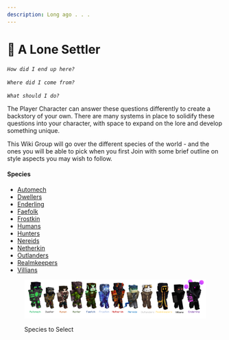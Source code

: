 ```yaml
---
description: Long ago . . .
---
```


# 🏰 A Lone Settler

_`How did I end up here?`_

_`Where did I come from?`_

_`What should I do?`_

The Player Character can answer these questions differently to create a backstory of your own. There are many systems in place to solidify these questions into your character, with space to expand on the lore and develop something unique.

This Wiki Group will go over the different species of the world - and the ones you will be able to pick when you first Join with some brief outline on style aspects you may wish to follow.

#### Species

* [Automech](automechs.md)
* [Dwellers](dwellers.md)
* [Enderling](enderling.md)
* [Faefolk](faefolk.md)
* [Frostkin](frostkin.md)
* [Humans](humans.md)
* [Hunters](hunter/)
* [Nereids](nereids.md)
* [Netherkin](netherkin.md)
* [Outlanders](outlanders.md)
* [Realmkeepers](realmkeepers.md)
* [Villians](villians.md)

<figure><img src="../../.gitbook/assets/ChronicleSpecies_1.png" alt=""><figcaption><p>Species to Select</p></figcaption></figure>

